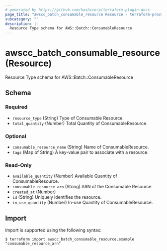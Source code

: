 ```yaml
---
# generated by https://github.com/hashicorp/terraform-plugin-docs
page_title: "awscc_batch_consumable_resource Resource - terraform-provider-awscc"
subcategory: ""
description: |-
  Resource Type schema for AWS::Batch::ConsumableResource
---
```


# awscc_batch_consumable_resource (Resource)

Resource Type schema for AWS::Batch::ConsumableResource



<!-- schema generated by tfplugindocs -->
## Schema

### Required

- `resource_type` (String) Type of Consumable Resource.
- `total_quantity` (Number) Total Quantity of ConsumableResource.

### Optional

- `consumable_resource_name` (String) Name of ConsumableResource.
- `tags` (Map of String) A key-value pair to associate with a resource.

### Read-Only

- `available_quantity` (Number) Available Quantity of ConsumableResource.
- `consumable_resource_arn` (String) ARN of the Consumable Resource.
- `created_at` (Number)
- `id` (String) Uniquely identifies the resource.
- `in_use_quantity` (Number) In-use Quantity of ConsumableResource.

## Import

Import is supported using the following syntax:

```shell
$ terraform import awscc_batch_consumable_resource.example "consumable_resource_arn"
```
